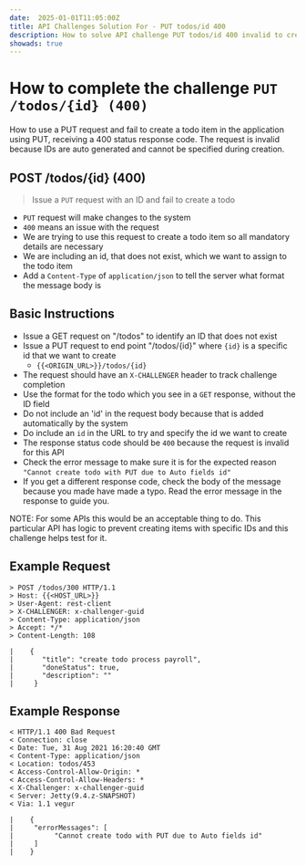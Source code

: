 ```yaml
---
date:  2025-01-01T11:05:00Z
title: API Challenges Solution For - PUT todos/id 400
description: How to solve API challenge PUT todos/id 400 invalid to create with PUT.
showads: true
---
```


# How to complete the challenge `PUT /todos/{id} (400)`

How to use a PUT request and fail to create a todo item in the application using PUT, receiving a 400 status response code. The request is invalid because IDs are auto generated and cannot be specified during creation.

## POST /todos/{id} (400)

> 	Issue a `PUT` request with an ID and fail to create a todo

- `PUT` request will make changes to the system
- `400` means an issue with the request
- We are trying to use this request to create a todo item so all mandatory details are necessary
- We are including an id, that does not exist, which we want to assign to the todo item
- Add a `Content-Type` of `application/json` to tell the server what format the message body is

## Basic Instructions

- Issue a GET request on "/todos" to identify an ID that does not exist
- Issue a PUT request to end point "/todos/{id}" where `{id}` is a specific id that we want to create
    - `{{<ORIGIN_URL>}}/todos/{id}`
- The request should have an `X-CHALLENGER` header to track challenge completion
- Use the format for the todo which you see in a `GET` response, without the ID field
- Do not include an 'id' in the request body because that is added automatically by the system
- Do include an `id` in the URL to try and specify the id we want to create 
- The response status code should be `400` because the request is invalid for this API
- Check the error message to make sure it is for the expected reason `"Cannot create todo with PUT due to Auto fields id"`
- If you get a different response code, check the body of the message because you made have made a typo. Read the error message in the response to guide you.

NOTE: For some APIs this would be an acceptable thing to do. This particular API has logic to prevent creating items with specific IDs and this challenge helps test for it.

## Example Request

~~~~~~~~
> POST /todos/300 HTTP/1.1
> Host: {{<HOST_URL>}}
> User-Agent: rest-client
> X-CHALLENGER: x-challenger-guid
> Content-Type: application/json
> Accept: */*
> Content-Length: 108

|    {
|       "title": "create todo process payroll",
|       "doneStatus": true,
|       "description": ""
|     }
~~~~~~~~

## Example Response

~~~~~~~~
< HTTP/1.1 400 Bad Request
< Connection: close
< Date: Tue, 31 Aug 2021 16:20:40 GMT
< Content-Type: application/json
< Location: todos/453
< Access-Control-Allow-Origin: *
< Access-Control-Allow-Headers: *
< X-Challenger: x-challenger-guid
< Server: Jetty(9.4.z-SNAPSHOT)
< Via: 1.1 vegur

|    {
|     "errorMessages": [
|          "Cannot create todo with PUT due to Auto fields id"
|     ]
|    }
~~~~~~~~




